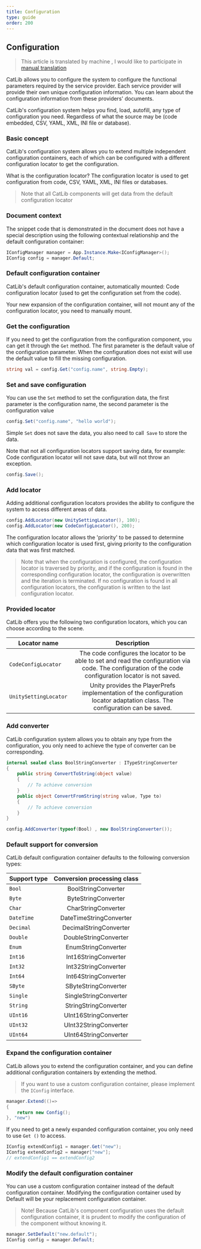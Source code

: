 ```yaml
---
title: Configuration
type: guide
order: 200
---
```


## Configuration

> This article is translated by machine , I would like to participate in [manual translation](https://github.com/catlib/en.catlib.io/blob/master/src/v1/guide/config.md)

CatLib allows you to configure the system to configure the functional parameters required by the service provider. Each service provider will provide their own unique configuration information. You can learn about the configuration information from these providers' documents.

CatLib's configuration system helps you find, load, autofill, any type of configuration you need. Regardless of what the source may be (code embedded, CSV, YAML, XML, INI file or database).

### Basic concept

CatLib's configuration system allows you to extend multiple independent configuration containers, each of which can be configured with a different configuration locator to get the configuration.

What is the configuration locator? The configuration locator is used to get configuration from code, CSV, YAML, XML, INI files or databases.

> Note that all CatLib components will get data from the default configuration locator

### Document context

The snippet code that is demonstrated in the document does not have a special description using the following contextual relationship and the default configuration container:

``` csharp
IConfigManager manager = App.Instance.Make<IConfigManager>();
IConfig config = manager.Default;
```

### Default configuration container

CatLib's default configuration container, automatically mounted: Code configuration locator (used to get the configuration set from the code).

Your new expansion of the configuration container, will not mount any of the configuration locator, you need to manually mount.

### Get the configuration

If you need to get the configuration from the configuration component, you can get it through the `Get` method. The first parameter is the default value of the configuration parameter. When the configuration does not exist will use the default value to fill the missing configuration.

``` csharp
string val = config.Get("config.name", string.Empty);
```

### Set and save configuration

You can use the `Set` method to set the configuration data, the first parameter is the configuration name, the second parameter is the configuration value

``` csharp
config.Set("config.name", "hello world");
```

Simple `Set` does not save the data, you also need to call` Save` to store the data.

Note that not all configuration locators support saving data, for example: Code configuration locator will not save data, but will not throw an exception.

``` csharp
config.Save();
```

### Add locator

Adding additional configuration locators provides the ability to configure the system to access different areas of data.

``` csharp
config.AddLocator(new UnitySettingLocator(), 100);
config.AddLocator(new CodeConfigLocator(), 200);
```

The configuration locator allows the 'priority' to be passed to determine which configuration locator is used first, giving priority to the configuration data that was first matched.

> Note that when the configuration is configured, the configuration locator is traversed by priority, and if the configuration is found in the corresponding configuration locator, the configuration is overwritten and the iteration is terminated. If no configuration is found in all configuration locators, the configuration is written to the last configuration locator.

### Provided locator

CatLib offers you the following two configuration locators, which you can choose according to the scene.

| Locator name                | Description                                                                     |
| ---------------------- |:-----------------------------------------------------------------------:|
| `CodeConfigLocator`    | The code configures the locator to be able to set and read the configuration via code. The configuration of the code configuration locator is not saved.    |
| `UnitySettingLocator`  | Unity provides the PlayerPrefs implementation of the configuration locator adaptation class. The configuration can be saved.               |

### Add converter

CatLib configuration system allows you to obtain any type from the configuration, you only need to achieve the type of converter can be corresponding.

``` csharp
internal sealed class BoolStringConverter : ITypeStringConverter
{
    public string ConvertToString(object value)
    {
        // To achieve conversion
    }
    public object ConvertFromString(string value, Type to)
    {
        // To achieve conversion
    }
}
```

``` csharp
config.AddConverter(typeof(Bool) , new BoolStringConverter());
```

### Default support for conversion

CatLib default configuration container defaults to the following conversion types:

| Support type         | Conversion processing class                |
| -------------------- |:-----------------------:|
| `Bool`               | BoolStringConverter     |
| `Byte`               | ByteStringConverter     |
| `Char`               | CharStringConverter     |
| `DateTime`           | DateTimeStringConverter |
| `Decimal`            | DecimalStringConverter  |
| `Double`             | DoubleStringConverter   |
| `Enum`               | EnumStringConverter     |
| `Int16`              | Int16StringConverter    |
| `Int32`              | Int32StringConverter    |
| `Int64`              | Int64StringConverter    |
| `SByte`              | SByteStringConverter    |
| `Single`             | SingleStringConverter   |
| `String`             | StringStringConverter   |
| `UInt16`             | UInt16StringConverter   |
| `UInt32`             | UInt32StringConverter   |
| `UInt64`             | UInt64StringConverter   |

### Expand the configuration container

CatLib allows you to extend the configuration container, and you can define additional configuration containers by extending the method.

> If you want to use a custom configuration container, please implement the `IConfig` interface.

``` csharp
manager.Extend(()=>
{
    return new Config();
}, "new")
```

If you need to get a newly expanded configuration container, you only need to use `Get ()` to access.

``` csharp
IConfig extendConfig1 = manager.Get("new");
IConfig extendConfig2 = manager["new"];
// extendConfig1 == extendConfig2
```

### Modify the default configuration container

You can use a custom configuration container instead of the default configuration container. Modifying the configuration container used by Default will be your replacement configuration container.

> Note! Because CatLib's component configuration uses the default configuration container, it is prudent to modify the configuration of the component without knowing it.

``` csharp
manager.SetDefault("new.default");
IConfig config = manager.Default;
```